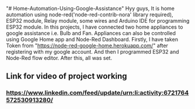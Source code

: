 "# Home-Automation-Using-Google-Assistance" 
Hyy guys, It is home automation using node-red('node-red-contrib-nora' library required), ESP32 module, Relay module, some wires and Arduino IDE for programming ESP32 module.
In this projects, I have connected two home appliances to google assistance i.e. Bulb and Fan.
Appliances can also be controlled using Google Home app and Node-Red Dashboard.
Firstly, I have taken Token from "https://node-red-google-home.herokuapp.com/" after registering with my google account.
And then I programmed ESP32 and Node-Red flow editor.
After this, all was set.

## Link for video of project working
### https://www.linkedin.com/feed/update/urn:li:activity:6721764572530913280/
